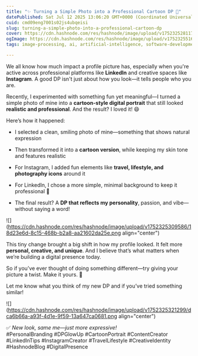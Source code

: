 ```yaml
---
title: "✨ Turning a Simple Photo into a Professional Cartoon DP 🎨"
datePublished: Sat Jul 12 2025 13:06:20 GMT+0000 (Coordinated Universal Time)
cuid: cmd09eng7001s02js4ubqeisi
slug: turning-a-simple-photo-into-a-professional-cartoon-dp
cover: https://cdn.hashnode.com/res/hashnode/image/upload/v1752325281176/fd9d1e4a-dace-42b6-b9be-b45d2de45be3.png
ogImage: https://cdn.hashnode.com/res/hashnode/image/upload/v1752325516681/946cfd8a-269b-4a7f-9d5a-9cb4fb05cdba.png
tags: image-processing, ai, artificial-intelligence, software-development, programming, technology, developer, learning, beginners, tech, hashnode, chatgpt, chatgptguide, gpt-4, gpt-4o

---
```


We all know how much impact a profile picture has, especially when you're active across professional platforms like **LinkedIn** and creative spaces like **Instagram**. A good DP isn't just about how you look—it tells people who you are.

Recently, I experimented with something fun yet meaningful—I turned a simple photo of mine into a **cartoon-style digital portrait** that still looked **realistic and professional**. And the result? I loved it! 😄

Here’s how it happened:

* I selected a clean, smiling photo of mine—something that shows natural expression
    
* Then transformed it into a **cartoon version**, while keeping my skin tone and features realistic
    
* For Instagram, I added fun elements like **travel, lifestyle, and photography icons** around it
    
* For LinkedIn, I chose a more simple, minimal background to keep it professional 👔
    
* The final result? A **DP that reflects my personality**, passion, and vibe—without saying a word!
    

![](https://cdn.hashnode.com/res/hashnode/image/upload/v1752325309586/18d23e6d-8c15-468b-b2a8-aa21602da25e.png align="center")

This tiny change brought a big shift in how my profile looked. It felt more **personal, creative, and unique**. And I believe that’s what matters when we’re building a digital presence today.

So if you’ve ever thought of doing something different—try giving your picture a twist. Make it yours. 🌟

Let me know what you think of my new DP and if you’ve tried something similar!

![](https://cdn.hashnode.com/res/hashnode/image/upload/v1752325321299/dca6b66a-a93f-4d1e-9f59-13a647ca0681.png align="center")

✅ *New look, same me—just more expressive!*  
#PersonalBranding #DPGlowUp #CartoonPortrait #ContentCreator #LinkedInTips #InstagramCreator #TravelLifestyle #CreativeIdentity #HashnodeBlog #DigitalPresence